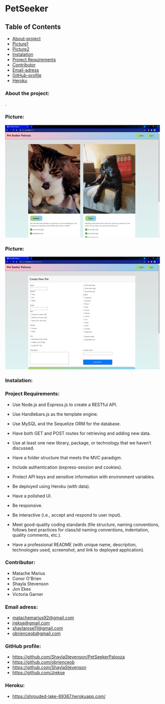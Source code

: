 # PetSeeker



## Table of Contents

* [About-project](#Description)
* [Picture1](#Picture1)
* [Picture2](#Picture2)
* [Instalation](#Instalation)
* [Project Requirements](#Project-Requirements)
* [Contributor](#Contributor)
* [Email-adress](#Email)
* [GitHub-profile](#GitHub-profile)
* [Heroku](#Heroku)


   
### About the project:
.


### Picture:
![Picture](./img/1.png) 

### Picture:
![Picture](./img/2.png) 

### Instalation:

### Project Requirements:

* Use Node.js and Express.js to create a RESTful API.


* Use Handlebars.js as the template engine.


* Use MySQL and the Sequelize ORM for the database.


* Have both GET and POST routes for retrieving and adding new data.


* Use at least one new library, package, or technology that we haven’t discussed.


* Have a folder structure that meets the MVC paradigm.


* Include authentication (express-session and cookies).


* Protect API keys and sensitive information with environment variables.


* Be deployed using Heroku (with data).


* Have a polished UI.


* Be responsive.


* Be interactive (i.e., accept and respond to user input).


* Meet good-quality coding standards (file structure, naming conventions, follows best practices for class/id naming conventions, indentation, quality comments, etc.).


* Have a professional README (with unique name, description, technologies used, screenshot, and link to deployed application).



### Contributor:
* Matache Marius
* Conor O'Brien
* Shayla Stevenson
* Jon Ekes
* Victoria Garner


### Email adress:
* matachemarius92@gmail.com
* jrekse@gmail.com
* shaylarose11@gmail.com
* obrienceob@gmail.com


### GitHub profile:
* https://github.com/ShaylaStevenson/PetSeekerPalooza
* https://github.com/obrienceob
* https://github.com/ShaylaStevenson
* https://github.com/Jrekse

### Heroku:
* https://shrouded-lake-69367.herokuapp.com/



